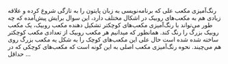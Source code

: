 رنگ‌آمیزی مکعب
علی که برنامه‌نویسی به زبان پایتون را به تازگی شروع کرده و علاقه زیادی هم به مکعب‌های روبیک در اشکال مختلف دارد، این سوال برایش پیش‌آمده که چه طور می‌تواند با رنگ‌آمیزی مکعب‌های کوچکتر تشکیل دهنده مکعب روبیک، یک مکعب روبیک بزرگ را رنگ کند. همانطور که میدانیم هر مکعب روبیک از تعدادی مکعب کوچکتر ساخته شده شده است حال علی این مکعب‌های کوچک را به شکل یه مکعب بزرگ روی هم می‌چیند. نحوه رنگ‌آمیزی مکعب اصلی به این گونه است که مکعب‌های کوچکی که در حداقل ...
